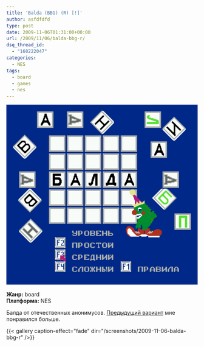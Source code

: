 ```yaml
---
title: 'Balda (BBG) (R) [!]'
author: asfdfdfd
type: post
date: 2009-11-06T01:31:00+00:00
url: /2009/11/06/balda-bbg-r/
dsq_thread_id:
  - "160222047"
categories:
  - NES
tags:
  - board
  - games
  - nes
---
```

![](/screenshots/2009-11-06-balda-bbg-r/BaldaBBGR_001.png)

**Жанр:** board  
**Платформа:** NES  

Балда от отечественных анонимусов. [Предыдущий вариант](/2009/11/06/balda-r/) мне понравился больше.

<!--more-->

{{< gallery caption-effect="fade" dir="/screenshots/2009-11-06-balda-bbg-r" />}}